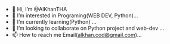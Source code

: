 - 👋 Hi, I’m @AlKhanTHA
- 👀 I’m interested in Programing(WEB DEV, Python)...
- 🌱 I’m currently learning(Python) ...
- 💞️ I’m looking to collaborate on Python project and web-dev ...
- 📫 How to reach me Email(alkhan.cod@gmail.com)...

<!---
AlKhanTHA/AlKhanTHA is a ✨ special ✨ repository because its `README.md` (this file) appears on your GitHub profile.
You can click the Preview link to take a look at your changes.
--->
